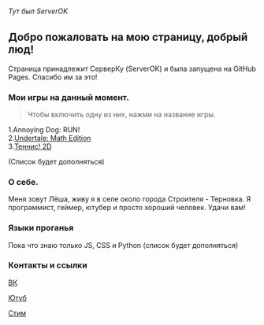 ###### Тут был ServerOK

## Добро пожаловать на мою страницу, добрый люд!

Страница принадлежит СерверКу (ServerOK) и была запущена на GitHub Pages. Спасибо им за это!
### Мои игры на данный момент.  

>Чтобы включить одну из них, нажми на название игры.  

1.Annoying Dog: RUN!  
2.[Undertale: Math Edition](https://server-ok.github.io/UnderMath/)  
3.[Теннис! 2D](https://server-ok.github.io/Tennis2d/)  

(Список будет дополняться)



### О себе.
Меня зовут Лёша, живу я в селе около города Строителя - Терновка. Я программист, геймер, ютубер и просто хороший человек. 
Удачи вам!

### Языки проганья
Пока что знаю только JS, CSS и Python (список будет дополняться)
### Контакты и ссылки

[ВК](https://vk.com/serverok2008)  

[Ютуб](https://www.youtube.com/channel/UCAKbapy2TOjI9CgEI_5U9Pw)  

[Стим](https://steamcommunity.com/id/Server_YouTube)  
